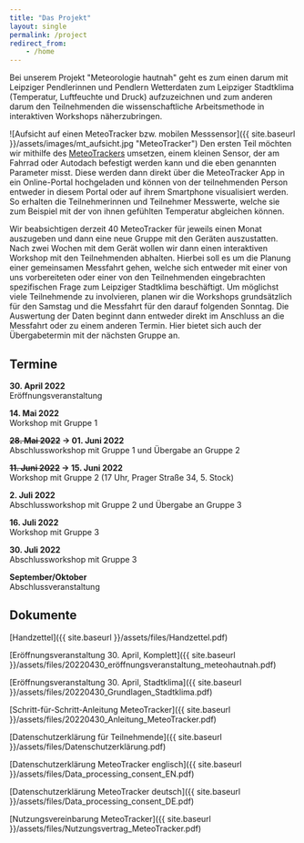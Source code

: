 ```yaml
---
title: "Das Projekt"
layout: single
permalink: /project
redirect_from: 
    - /home
---
```


Bei unserem Projekt "Meteorologie hautnah" geht es zum einen darum mit Leipziger Pendlerinnen und Pendlern Wetterdaten zum Leipziger Stadtklima (Temperatur, Luftfeuchte und Druck) aufzuzeichnen und zum anderen darum den Teilnehmenden die wissenschaftliche Arbeitsmethode in interaktiven Workshops näherzubringen.

![Aufsicht auf einen MeteoTracker bzw. mobilen Messsensor]({{ site.baseurl }}/assets/images/mt_aufsicht.jpg "MeteoTracker")
Den ersten Teil möchten wir mithilfe des [MeteoTrackers](https://meteotracker.com/en/home/) umsetzen, einem kleinen Sensor, der am Fahrrad oder Autodach befestigt werden kann und die eben genannten Parameter misst.
Diese werden dann direkt über die MeteoTracker App in ein Online-Portal hochgeladen und können von der teilnehmenden Person entweder in diesem Portal oder auf ihrem Smartphone visualisiert werden.
So erhalten die Teilnehmerinnen und Teilnehmer Messwerte, welche sie zum Beispiel mit der von ihnen gefühlten Temperatur abgleichen können.

Wir beabsichtigen derzeit 40 MeteoTracker für jeweils einen Monat auszugeben und dann eine neue Gruppe mit den Geräten auszustatten.
Nach zwei Wochen mit dem Gerät wollen wir dann einen interaktiven Workshop mit den Teilnehmenden abhalten. Hierbei soll es um die Planung einer gemeinsamen Messfahrt gehen, welche sich entweder mit einer von uns vorbereiteten oder einer von den Teilnehmenden eingebrachten spezifischen Frage zum Leipziger Stadtklima beschäftigt. 
Um möglichst viele Teilnehmende zu involvieren, planen wir die Workshops grundsätzlich für den Samstag und die Messfahrt für den darauf folgenden Sonntag.
Die Auswertung der Daten beginnt dann entweder direkt im Anschluss an die Messfahrt oder zu einem anderen Termin. Hier bietet sich auch der Übergabetermin mit der nächsten Gruppe an.

## Termine

**30. April 2022**  
Eröffnungsveranstaltung

**14. Mai 2022**  
Workshop mit Gruppe 1

**~~28. Mai 2022~~ &rarr; 01. Juni 2022**  
Abschlussworkshop mit Gruppe 1 und Übergabe an Gruppe 2

**~~11. Juni 2022~~ &rarr; 15. Juni 2022**  
Workshop mit Gruppe 2 (17 Uhr, Prager Straße 34, 5. Stock)

**2. Juli 2022**  
Abschlussworkshop mit Gruppe 2 und Übergabe an Gruppe 3

**16. Juli 2022**  
Workshop mit Gruppe 3

**30. Juli 2022**  
Abschlussworkshop mit Gruppe 3

**September/Oktober**  
Abschlussveranstaltung

## Dokumente

[Handzettel]({{ site.baseurl }}/assets/files/Handzettel.pdf)

[Eröffnungsveranstaltung 30. April, Komplett]({{ site.baseurl }}/assets/files/20220430_eröffnungsveranstaltung_meteohautnah.pdf)

[Eröffnungsveranstaltung 30. April, Stadtklima]({{ site.baseurl }}/assets/files/20220430_Grundlagen_Stadtklima.pdf)

[Schritt-für-Schritt-Anleitung MeteoTracker]({{ site.baseurl }}/assets/files/20220430_Anleitung_MeteoTracker.pdf)

[Datenschutzerklärung für Teilnehmende]({{ site.baseurl }}/assets/files/Datenschutzerklärung.pdf)

[Datenschutzerklärung MeteoTracker englisch]({{ site.baseurl }}/assets/files/Data_processing_consent_EN.pdf)

[Datenschutzerklärung MeteoTracker deutsch]({{ site.baseurl }}/assets/files/Data_processing_consent_DE.pdf)

[Nutzungsvereinbarung MeteoTracker]({{ site.baseurl }}/assets/files/Nutzungsvertrag_MeteoTracker.pdf)
